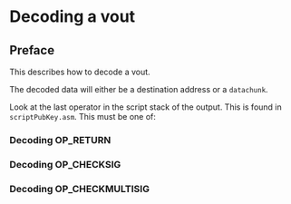 # Decoding a vout

## Preface

This describes how to decode a vout.

The decoded data will either be a destination address or a `datachunk`.

Look at the last operator in the script stack of the output.  This is found in `scriptPubKey.asm`.  This must be one of:

### Decoding OP_RETURN


### Decoding OP_CHECKSIG


### Decoding OP_CHECKMULTISIG


